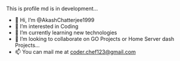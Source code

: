 This is profile md is in development...

- 👋 Hi, I’m @AkashChatterjee1999
- 👀 I’m interested in Coding 
- 🌱 I’m currently learning new technologies
- 💞️ I’m looking to collaborate on GO Projects or Home Server dash Projects...
- 📫 You can mail me at coder.chef123@gmail.com

<!---
AkashChatterjee1999/AkashChatterjee1999 is a ✨ special ✨ repository because its `README.md` (this file) appears on your GitHub profile.
You can click the Preview link to take a look at your changes.
--->
